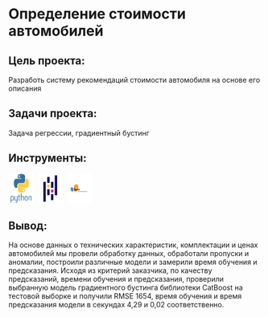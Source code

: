 # Определение стоимости автомобилей
## Цель проекта:
Разработь систему рекомендаций стоимости автомобиля на основе его описания
## Задачи проекта:
Задача регрессии, градиентный бустинг
## Инструменты:
<div>
  <img src="https://github.com/devicons/devicon/blob/master/icons/python/python-original-wordmark.svg" title="React" alt="React" width="50" height="60"/>&nbsp;
  <img src="https://github.com/devicons/devicon/blob/master/icons/pandas/pandas-original.svg" width="50" height="60"/>&nbsp;
  <img src="https://github.com/scikit-learn/scikit-learn/blob/main/doc/logos/scikit-learn-logo.svg" title="React" alt="React" width="50" height="60"/>&nbsp;
</div>

## Вывод:

 На основе данных о технических характеристик, комплектации и ценах автомобилей мы провели обработку данных, обработали пропуски и аномалии, построили различные модели и замерили время обучения и предсказания. Исходя из критерий заказчика, по качеству предсказаний, времени обучения и предсказания, проверили выбранную модель градиентного бустинга библиотеки CatBoost на тестовой выборке и получили RMSE 1654, время обучения и время предсказания модели в секундах 4,29 и 0,02 соответственно.
